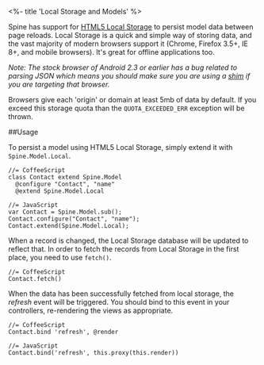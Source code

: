 <%- title 'Local Storage and Models' %>

Spine has support for [HTML5 Local Storage](http://diveintohtml5.org/storage.html) to persist model data between page reloads. Local Storage is a quick and simple way of storing data, and the vast majority of modern browsers support it (Chrome, Firefox 3.5+, IE 8+, and mobile browsers). It's great for offline applications too. 

*Note: The stock browser of Android 2.3 or earlier has a bug related to parsing JSON which means you should make sure you are using a [shim](https://github.com/douglascrockford/JSON-js) if you are targeting that browser.*

Browsers give each 'origin' or domain at least 5mb of data by default. If you exceed this storage quota than the `QUOTA_EXCEEDED_ERR` exception will be thrown. 

##Usage

To persist a model using HTML5 Local Storage, simply extend it with `Spine.Model.Local`.
    
    //= CoffeeScript
    class Contact extend Spine.Model
      @configure "Contact", "name"
      @extend Spine.Model.Local
      
    //= JavaScript
    var Contact = Spine.Model.sub();
    Contact.configure("Contact", "name");
    Contact.extend(Spine.Model.Local);
    
When a record is changed, the Local Storage database will be updated to reflect that. In order to fetch the records from Local Storage in the first place, you need to use `fetch()`.

    //= CoffeeScript
    Contact.fetch()
    
When the data has been successfully fetched from local storage, the *refresh* event will be triggered. You should bind to this event in your controllers, re-rendering the views as appropriate. 

    //= CoffeeScript
    Contact.bind 'refresh', @render
    
    //= JavaScript
    Contact.bind('refresh', this.proxy(this.render))
